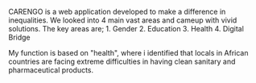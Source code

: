 CARENGO is a web application developed to make a difference in inequalities. We looked into 4 main vast areas and cameup with vivid solutions. The key areas are;
    1. Gender 
    2. Education
    3. Health
    4. Digital Bridge
                         
My function is based on "health", where i identified that locals in African countries are facing extreme difficulties in having clean sanitary and pharmaceutical products.
